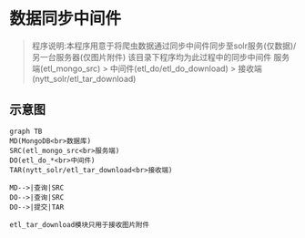 # 数据同步中间件

> 程序说明:本程序用意于将爬虫数据通过同步中间件同步至solr服务(仅数据)/另一台服务器(仅图片附件)
> 该目录下程序均为此过程中的同步中间件
> 服务端(etl_mongo_src) > 中间件(etl_do/etl_do_download) > 接收端(nytt_solr/etl_tar_download)

## 示意图

```mermaid
graph TB
MD(MongoDB<br>数据库)
SRC(etl_mongo_src<br>服务端)
DO(etl_do_*<br>中间件)
TAR(nytt_solr/etl_tar_download<br>接收端)

MD-->|查询|SRC
DO-->|查询|SRC
DO-->|提交|TAR
```

    etl_tar_download模块只用于接收图片附件